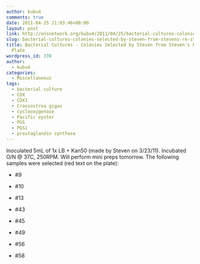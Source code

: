 ```yaml
---
author: kubu4
comments: true
date: 2011-04-25 21:03:46+00:00
layout: post
link: http://onsnetwork.org/kubu4/2011/04/25/bacterial-cultures-colonies-selected-by-steven-from-stevens-re-streaked-plate/
slug: bacterial-cultures-colonies-selected-by-steven-from-stevens-re-streaked-plate
title: Bacterial Cultures - Colonies Selected by Steven from Steven's Re-Streaked
  Plate
wordpress_id: 378
author:
  - kubu4
categories:
  - Miscellaneous
tags:
  - bacterial culture
  - COX
  - COX1
  - Crassostrea gigas
  - cyclooxygenase
  - Pacific oyster
  - PGS
  - PGS1
  - prostaglandin synthase
---
```


Inoculated 5mL of 1x LB + Kan50 (made by Steven on 3/23/11). Incubated O/N @ 37C, 250RPM. Will perform mini preps tomorrow. The following samples were selected (red text on the plate):




    
  * #9

    
  * #10

    
  * #13

    
  * #43

    
  * #45

    
  * #49

    
  * #56

    
  * #58


